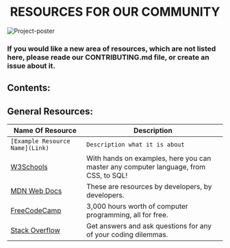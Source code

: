 <h1  align="center">RESOURCES FOR OUR COMMUNITY</h1>

![Project-poster](/docs/Assets/Images/readme/poster-main.gif)

### If you would like a new area of resources, which are not listed here, please reade our CONTRIBUTING.md file, or create an issue about it.

## Contents:



## General Resources:

| Name Of Resource | Description |
| ---------------- | ----------- |
| `[Example Resource Name](Link)` | `Description what it is about` |
| [W3Schools](https://www.w3schools.com/) | With hands on examples, here you can master any computer language, from CSS, to SQL! |
| [MDN Web Docs](https://developer.mozilla.org/en-US/) | These are resources by developers, by developers. |
| [FreeCodeCamp](https://www.freecodecamp.org/news/) | 3,000 hours worth of computer programming, all for free. |
| [Stack Overflow](https://stackoverflow.com/) | Get answers and ask questions for any of your coding dilemmas. |
